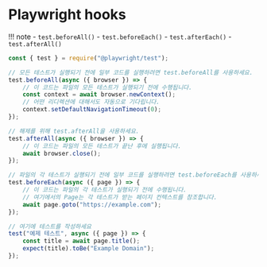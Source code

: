 # Playwright hooks

!!! note 
    - `test.beforeAll()` 
    - `test.beforeEach()`
    - `test.afterEach()`
    - `test.afterAll()`

```javascript
const { test } = require("@playwright/test");

// 모든 테스트가 실행되기 전에 일부 코드를 실행하려면 test.beforeAll를 사용하세요.
test.beforeAll(async ({ browser }) => {
    // 이 코드는 파일의 모든 테스트가 실행되기 전에 수행됩니다.
    const context = await browser.newContext();
    // 어떤 리디렉션에 대해서도 자동으로 기다립니다.
    context.setDefaultNavigationTimeout(0);
});

// 해제를 위해 test.afterAll을 사용하세요.
test.afterAll(async ({ browser }) => {
    // 이 코드는 파일의 모든 테스트가 끝난 후에 실행됩니다.
    await browser.close();
});

// 파일의 각 테스트가 실행되기 전에 일부 코드를 실행하려면 test.beforeEach를 사용하세요.
test.beforeEach(async ({ page }) => {
    // 이 코드는 파일의 각 테스트가 실행되기 전에 수행됩니다.
    // 여기에서의 Page는 각 테스트가 받는 페이지 컨텍스트를 참조합니다.
    await page.goto("https://example.com");
});

// 여기에 테스트를 작성하세요
test("예제 테스트", async ({ page }) => {
    const title = await page.title();
    expect(title).toBe("Example Domain");
});
```
